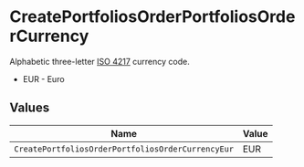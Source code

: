 # CreatePortfoliosOrderPortfoliosOrderCurrency

Alphabetic three-letter [ISO 4217](https://en.wikipedia.org/wiki/ISO_4217) currency code.
* EUR - Euro


## Values

| Name                                              | Value                                             |
| ------------------------------------------------- | ------------------------------------------------- |
| `CreatePortfoliosOrderPortfoliosOrderCurrencyEur` | EUR                                               |